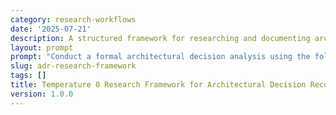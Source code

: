 ```yaml
---
category: research-workflows
date: '2025-07-21'
description: A structured framework for researching and documenting architectural decisions with comprehensive analysis and decision rationale.
layout: prompt
prompt: "Conduct a formal architectural decision analysis using the following parameters:\n\n- Topic: [INSERT DECISION TOPIC]\n- Domain: [INSERT DOMAIN CONTEXT]\n- Evaluation Criteria: [E.G., COST, LATENCY, SECURITY, MAINTAINABILITY]\n- Candidate Technologies: [LIST ALL OPTIONS]\n- Governance Requirements: [LIST RELEVANT POLICIES OR STANDARDS]\n- Timeline Expectation: [SHORT-TERM, MULTI-YEAR, ETC.]\n\nInstructions:\n1. Identify and describe all relevant technologies or architecture patterns.\n2. For each candidate, provide:\n   - Core capabilities and known constraints\n   - Adoption profile and support ecosystem\n   - Release cadence and maintenance health\n   - Integration complexity and interoperability barriers\n   - Security architecture and compliance posture\n3. Build a structured comparison matrix against the defined criteria.\n4. Reference any similar ADRs, RFCs, or vendor-neutral benchmarks.\n5. Summarize with neutral, fact-based observations suitable for direct use in a Temperature 0 ADR.\n\nResponse Format Requirements:\n- Maintain strict objectivity with no speculative or subjective statements\n- Ground all conclusions in standards-compliant references or benchmark data\n- Use declarative language aligned with ADR conventions\n- Ensure output is immediately reusable in an enterprise ADR record"
slug: adr-research-framework
tags: []
title: Temperature 0 Research Framework for Architectural Decision Records
version: 1.0.0
---
```

